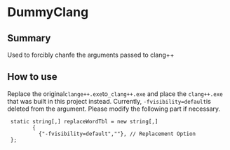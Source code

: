 # DummyClang
## Summary
Used to forcibly chanfe the arguments passed to clang++
## How to use
Replace the original`clange++.exe`to`_clang++.exe` and place the `clang++.exe` that was built in this project instead.
Currently, `-fvisibility=default`is deleted from the argument. Please modify the following part if necessary.
 

```
 static string[,] replaceWordTbl = new string[,]
        {
          {"-fvisibility=default",""}, // Replacement Option
 };
 ```

